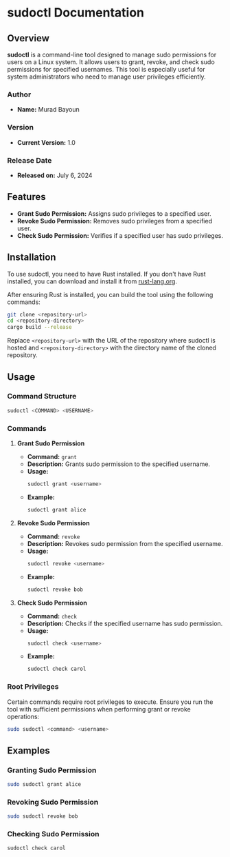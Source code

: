 # sudoctl Documentation

## Overview

**sudoctl** is a command-line tool designed to manage sudo permissions for users on a Linux system. It allows users to grant, revoke, and check sudo permissions for specified usernames. This tool is especially useful for system administrators who need to manage user privileges efficiently.

### Author

- **Name:** Murad Bayoun

### Version

- **Current Version:** 1.0

### Release Date

- **Released on:** July 6, 2024

## Features

- **Grant Sudo Permission:** Assigns sudo privileges to a specified user.
- **Revoke Sudo Permission:** Removes sudo privileges from a specified user.
- **Check Sudo Permission:** Verifies if a specified user has sudo privileges.

## Installation

To use sudoctl, you need to have Rust installed. If you don't have Rust installed, you can download and install it from [rust-lang.org](https://www.rust-lang.org/).

After ensuring Rust is installed, you can build the tool using the following commands:

```bash
git clone <repository-url>
cd <repository-directory>
cargo build --release
```

Replace `<repository-url>` with the URL of the repository where sudoctl is hosted and `<repository-directory>` with the directory name of the cloned repository.

## Usage

### Command Structure

```bash
sudoctl <COMMAND> <USERNAME>
```

### Commands

1. **Grant Sudo Permission**
    - **Command:** `grant`
    - **Description:** Grants sudo permission to the specified username.
    - **Usage:**
      ```bash
      sudoctl grant <username>
      ```
    - **Example:**
      ```bash
      sudoctl grant alice
      ```

2. **Revoke Sudo Permission**
    - **Command:** `revoke`
    - **Description:** Revokes sudo permission from the specified username.
    - **Usage:**
      ```bash
      sudoctl revoke <username>
      ```
    - **Example:**
      ```bash
      sudoctl revoke bob
      ```

3. **Check Sudo Permission**
    - **Command:** `check`
    - **Description:** Checks if the specified username has sudo permission.
    - **Usage:**
      ```bash
      sudoctl check <username>
      ```
    - **Example:**
      ```bash
      sudoctl check carol
      ```

### Root Privileges

Certain commands require root privileges to execute. Ensure you run the tool with sufficient permissions when performing grant or revoke operations:

```bash
sudo sudoctl <command> <username>
```

## Examples

### Granting Sudo Permission

```bash
sudo sudoctl grant alice
```

### Revoking Sudo Permission

```bash
sudo sudoctl revoke bob
```

### Checking Sudo Permission

```bash
sudoctl check carol
```